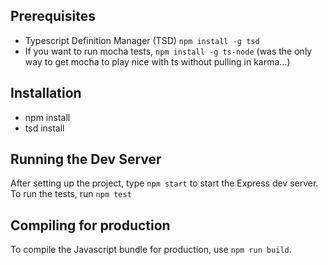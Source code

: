 

Prerequisites
----------------------------------
* Typescript Definition Manager (TSD) `npm install -g tsd`
* If you want to run mocha tests, `npm install -g ts-node` (was the only way to get mocha to play nice with ts without pulling in karma...)

Installation
--------------------------------------
* npm install
* tsd install

Running the Dev Server
--------------------------------------
After setting up the project, type `npm start` to start the Express dev server.
To run the tests, run `npm test`

Compiling for production
---------------------------------------
To compile the Javascript bundle for production, use `npm run build`.

